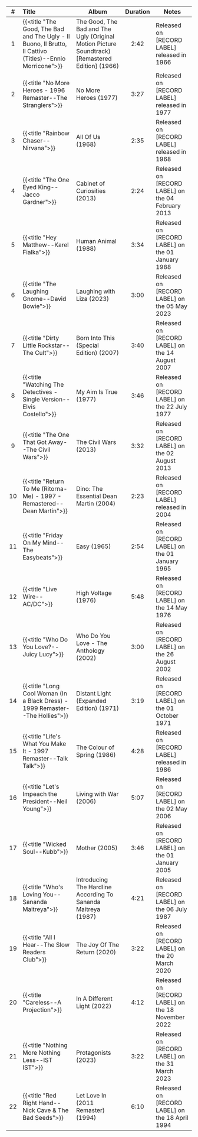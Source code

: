 | # | Title | Album | Duration | Notes |
|:--:|:--|--|:--:|--|
| 1 | {{<title "The Good, The Bad and The Ugly - Il Buono, Il Brutto, Il Cattivo (Titles)--Ennio Morricone">}} | The Good, The Bad and The Ugly (Original Motion Picture Soundtrack) [Remastered Edition] (1966) | 2:42 | Released on [RECORD LABEL] released in 1966 |
| 2 | {{<title "No More Heroes - 1996 Remaster--The Stranglers">}} | No More Heroes (1977) | 3:27 | Released on [RECORD LABEL] released in 1977 |
| 3 | {{<title "Rainbow Chaser--Nirvana">}} | All Of Us (1968) | 2:35 | Released on [RECORD LABEL] released in 1968 |
| 4 | {{<title "The One Eyed King--Jacco Gardner">}} | Cabinet of Curiosities (2013) | 2:24 | Released on [RECORD LABEL] on the 04 February 2013 |
| 5 | {{<title "Hey Matthew--Karel Fialka">}} | Human Animal (1988) | 3:34 | Released on [RECORD LABEL] on the 01 January 1988 |
| 6 | {{<title "The Laughing Gnome--David Bowie">}} | Laughing with Liza (2023) | 3:00 | Released on [RECORD LABEL] on the 05 May 2023 |
| 7 | {{<title "Dirty Little Rockstar--The Cult">}} | Born Into This (Special Edition) (2007) | 3:40 | Released on [RECORD LABEL] on the 14 August 2007 |
| 8 | {{<title "Watching The Detectives - Single Version--Elvis Costello">}} | My Aim Is True (1977) | 3:46 | Released on [RECORD LABEL] on the 22 July 1977 |
| 9 | {{<title "The One That Got Away--The Civil Wars">}} | The Civil Wars (2013) | 3:32 | Released on [RECORD LABEL] on the 02 August 2013 |
| 10 | {{<title "Return To Me (Ritorna-Me) - 1997 - Remastered--Dean Martin">}} | Dino: The Essential Dean Martin (2004) | 2:23 | Released on [RECORD LABEL] released in 2004 |
| 11 | {{<title "Friday On My Mind--The Easybeats">}} | Easy (1965) | 2:54 | Released on [RECORD LABEL] on the 01 January 1965 |
| 12 | {{<title "Live Wire--AC/DC">}} | High Voltage (1976) | 5:48 | Released on [RECORD LABEL] on the 14 May 1976 |
| 13 | {{<title "Who Do You Love?--Juicy Lucy">}} | Who Do You Love - The Anthology (2002) | 3:00 | Released on [RECORD LABEL] on the 26 August 2002 |
| 14 | {{<title "Long Cool Woman (In a Black Dress) - 1999 Remaster--The Hollies">}} | Distant Light (Expanded Edition) (1971) | 3:19 | Released on [RECORD LABEL] on the 01 October 1971 |
| 15 | {{<title "Life's What You Make It - 1997 Remaster--Talk Talk">}} | The Colour of Spring (1986) | 4:28 | Released on [RECORD LABEL] released in 1986 |
| 16 | {{<title "Let's Impeach the President--Neil Young">}} | Living with War (2006) | 5:07 | Released on [RECORD LABEL] on the 02 May 2006 |
| 17 | {{<title "Wicked Soul--Kubb">}} | Mother (2005) | 3:46 | Released on [RECORD LABEL] on the 01 January 2005 |
| 18 | {{<title "Who's Loving You--Sananda Maitreya">}} | Introducing The Hardline According To Sananda Maitreya (1987) | 4:21 | Released on [RECORD LABEL] on the 06 July 1987 |
| 19 | {{<title "All I Hear--The Slow Readers Club">}} | The Joy Of The Return (2020) | 3:22 | Released on [RECORD LABEL] on the 20 March 2020 |
| 20 | {{<title "Careless--A Projection">}} | In A Different Light (2022) | 4:12 | Released on [RECORD LABEL] on the 18 November 2022 |
| 21 | {{<title "Nothing More Nothing Less--IST IST">}} | Protagonists (2023) | 3:22 | Released on [RECORD LABEL] on the 31 March 2023 |
| 22 | {{<title "Red Right Hand--Nick Cave & The Bad Seeds">}} | Let Love In (2011 Remaster) (1994) | 6:10 | Released on [RECORD LABEL] on the 18 April 1994 |
